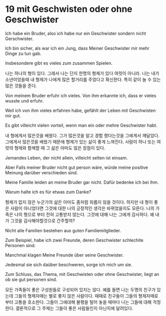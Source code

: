 # 19 mit Geschwisten oder ohne Geschwister


Ich habe ein Bruder, also ich habe nur ein Geschwister sondern nicht Gerschwister. 

Ich bin sicher, als war ich ein Jung, dass Meiner Geschwister mir mehr Dinge zu tun gab. 

Insbesondere gibt es vieles zum zusammen Spielen. 

나는 하나의 형이 있다. 그래서 나는 단지 한명의 형제가 있다 여럿이 아니라. 나는 내가 소년이었을때 내 형제가 나에게 많은 할거리를 주었다고 확신한다. 특히 같이 놀 수 있는 많은 것들을 준다.

Von meinem Bruder erfuhr ich vieles. Von ihm erkannte ich, dass er vieles wusste und erfuhr. 

Weil ich von ihm vieles erfahren habe, gefählt der Leben mit Geschwisten mir gut.

Es gibt villeicht vielen vorteil, wenn man ein oder mehre Geschwister habt. 

내 형에게서 많은것을 배웠다. 그가 많은것을 알고 경험 했다는것을 그에게서 깨달았다. 그에게서 많은것을 배웠기 때문에 형제가 있는 삶이 좋게 느껴진다. 사람이 하나 또는 여럿의 형제와 함께할 때 그 삶은 아마도 많은 장점이 있다.

Jemandes Leben, der nicht allein, villeicht selten ist einsam.  

Aber Falls meiner Bruder nicht gut person wäre, würde meine positive Meinung darüber verschieden sind.  

Meine Familie leiden an meine Bruder gar nicht. Dafür bedenke ich bei ihm. 

Warum halte ich es für etwas zum Danke? 

형제가 없지 않은 누군가의 삶은 아마도 좀처럼 외롭지 않을 것이다. 하지만 내 형이 좋은 사람이 아니었다면 그것에 대한 나의 긍정적인 생각은 바뀌었을지도 모른다. 나의 가족은 나의 형으로 부터 전혀 고통받지 않는다. 그것에 대해 나는 그에게 감사하다. 왜 내가 그것을 감사해야할것으로 간주할까?

Nicht alle Familien bestehen aus guten Familiemitglieder.

Zum Beispiel, habe ich zwei Freunde, deren Geschwister schlechite Personen sind.

Manchmal klagen Meine Freunde über seine Geschwister.

Jedesmal sie sich daüber beschweren, sorge ich mich um sie.

Zum Schluss, das Thema, mit Geschwisten oder ohne Geschwister, liegt an ob sie gut personen sind.

모든 가족들이 좋은 구성원들로 구성되어 있지는 않다. 예를 들면 나는 두명의 친구가 있는데 그들의 형제자매는 별로 좋지 않은 사람이다. 때때로 친구들이 그들의 형제자매로 부터 고통을 호소한다. 그들이 그에대해 불평을 털어 놓을 때마다 나는 그들에 대해 걱정한다. 
결론적으로 그 주제는 그들이 좋은 사람들인지 아닌지에 달려있다.

